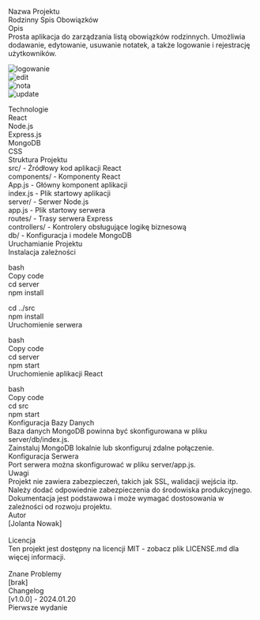 Nazwa Projektu <br>
Rodzinny Spis Obowiązków <br>
Opis <br>
Prosta aplikacja do zarządzania listą obowiązków rodzinnych. Umożliwia dodawanie, edytowanie, usuwanie notatek, a także logowanie i rejestrację użytkowników. <br>

![logowanie](https://github.com/jolanowak/notes/assets/122167686/19d8298f-dd43-4cc9-a629-819d952d52b1) <br>
![edit](https://github.com/jolanowak/notes/assets/122167686/079fa92a-fa05-4cb8-8a62-4f6e0fd785db) <br>
![nota](https://github.com/jolanowak/notes/assets/122167686/70944a43-2308-49f8-89ff-e2b70c9ca91b)<br>
![update](https://github.com/jolanowak/notes/assets/122167686/c954ec2e-73b4-4062-9d25-df2c4c2320d3)<br>

Technologie <br>
React <br>
Node.js <br>
Express.js <br>
MongoDB <br>
CSS <br>
Struktura Projektu <br>
src/ - Źródłowy kod aplikacji React <br>
components/ - Komponenty React <br>
App.js - Główny komponent aplikacji <br>
index.js - Plik startowy aplikacji <br>
server/ - Serwer Node.js <br>
app.js - Plik startowy serwera <br>
routes/ - Trasy serwera Express <br>
controllers/ - Kontrolery obsługujące logikę biznesową <br>
db/ - Konfiguracja i modele MongoDB <br>
Uruchamianie Projektu <br>
Instalacja zależności <br>

bash <br>
Copy code <br>
cd server <br>
npm install <br>

cd ../src <br>
npm install <br>
Uruchomienie serwera <br>

bash <br>
Copy code <br>
cd server <br>
npm start <br>
Uruchomienie aplikacji React <br>

bash <br>
Copy code <br>
cd src <br>
npm start <br>
Konfiguracja Bazy Danych <br>
Baza danych MongoDB powinna być skonfigurowana w pliku server/db/index.js. <br>
Zainstaluj MongoDB lokalnie lub skonfiguruj zdalne połączenie. <br>
Konfiguracja Serwera <br>
Port serwera można skonfigurować w pliku server/app.js. <br>
Uwagi <br>
Projekt nie zawiera zabezpieczeń, takich jak SSL, walidacji wejścia itp. Należy dodać odpowiednie zabezpieczenia do środowiska produkcyjnego. <br>
Dokumentacja jest podstawowa i może wymagać dostosowania w zależności od rozwoju projektu. <br>
Autor <br>
[Jolanta Nowak] <br>
 <br>
Licencja <br>
Ten projekt jest dostępny na licencji MIT - zobacz plik LICENSE.md dla więcej informacji. <br>
 <br>
Znane Problemy <br>
[brak] <br>
Changelog <br>
[v1.0.0] - 2024.01.20 <br>
Pierwsze wydanie <br>
 <br>
